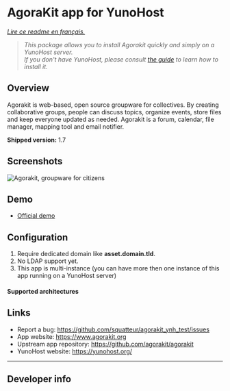 # AgoraKit app for YunoHost

*[Lire ce readme en français.](./README_fr.md)*
> *This package allows you to install Agorakit quickly and simply on a YunoHost server.  
If you don't have YunoHost, please consult [the guide](https://yunohost.org/#/install) to learn how to install it.*

## Overview
Agorakit is web-based, open source groupware for collectives.
By creating collaborative groups, people can discuss topics, organize events, store files and keep everyone updated as needed.
Agorakit is a forum, calendar, file manager, mapping tool and email notifier. 

**Shipped version:** 1.7

## Screenshots

![Agorakit, groupware for citizens](https://www.agorakit.org/images/agorakit-banner.png)

## Demo

* [Official demo](https://app.agorakit.org/)

## Configuration

 1. Require dedicated domain like **asset.domain.tld**.
 1. No LDAP support yet.
 1. This app is multi-instance (you can have more then one instance of this app running on a YunoHost server)

#### Supported architectures

## Links

 * Report a bug: https://github.com/squatteur/agorakit_ynh_test/issues
 * App website: https://www.agorakit.org
 * Upstream app repository: https://github.com/agorakit/agorakit
 * YunoHost website: https://yunohost.org/

---

Developer info
----------------
